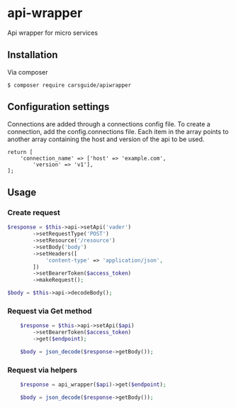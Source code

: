 # api-wrapper
Api wrapper for micro services

## Installation
Via composer
```
$ composer require carsguide/apiwrapper
```

## Configuration settings
Connections are added through a connections config file. 
To create a connection, add the config.connections file. Each item in the array points to another array containing the host and version of the api to be used.

```
return [
    'connection_name' => ['host' => 'example.com',
        'version' => 'v1'],
];
```

## Usage
### Create request
```php
$response = $this->api->setApi('vader')
        ->setRequestType('POST')
        ->setResource('/resource')
        ->setBody('body')
        ->setHeaders([
            'content-type' => 'application/json',
        ])
        ->setBearerToken($access_token)
        ->makeRequest();

$body = $this->api->decodeBody();
```
### Request via Get method
```php
    $response = $this->api->setApi($api)
        ->setBearerToken($access_token)
        ->get($endpoint);

    $body = json_decode($response->getBody());
```
### Request via helpers
```php
    $response = api_wrapper($api)->get($endpoint);

    $body = json_decode($response->getBody());
```
